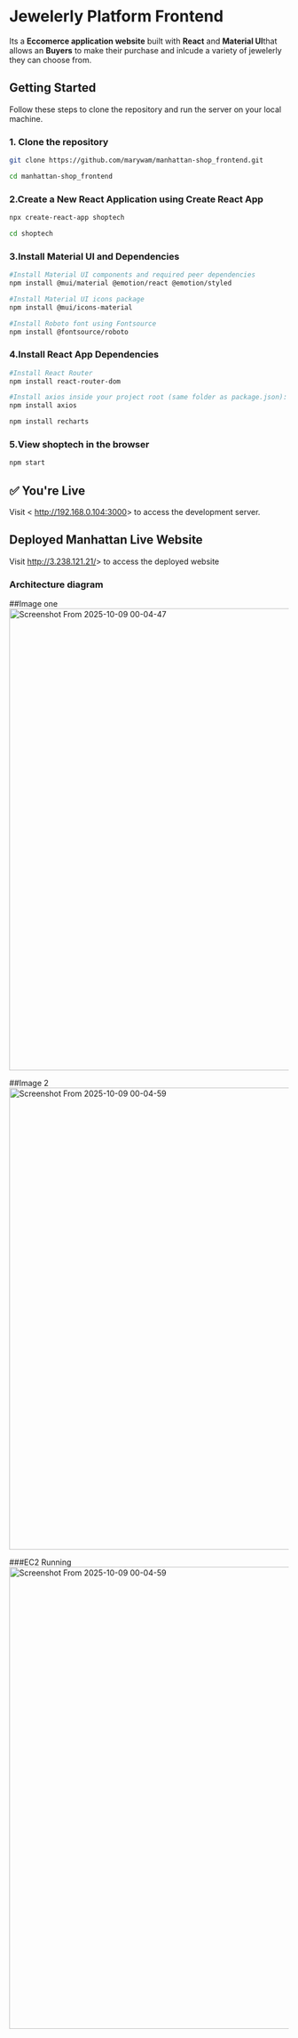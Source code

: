 # Jewelerly Platform Frontend

Its a **Eccomerce application website** built with **React** and **Material UI**that allows an **Buyers** to make their purchase and inlcude a variety of jewelerly they can choose from.

## Getting Started

Follow these steps to clone the repository and run the server on your local machine.

### 1. Clone the repository

```bash
git clone https://github.com/marywam/manhattan-shop_frontend.git

cd manhattan-shop_frontend

```

### 2.Create a New React Application using Create React App

```bash
npx create-react-app shoptech

cd shoptech

```

### 3.Install Material UI and Dependencies

```bash
#Install Material UI components and required peer dependencies
npm install @mui/material @emotion/react @emotion/styled

#Install Material UI icons package
npm install @mui/icons-material

#Install Roboto font using Fontsource
npm install @fontsource/roboto

```

### 4.Install React App Dependencies

```bash
#Install React Router 
npm install react-router-dom

#Install axios inside your project root (same folder as package.json):
npm install axios

npm install recharts


```

### 5.View shoptech in the browser

```bash
npm start

```

## ✅ You're Live

Visit < <http://192.168.0.104:3000>> to access the development server.

## Deployed Manhattan Live Website

Visit <http://3.238.121.21/>> to access the deployed website
### Architecture diagram

##Image one 
<img width="987" height="831" alt="Screenshot From 2025-10-09 00-04-47" src="https://github.com/user-attachments/assets/7c366544-36d4-4b21-ad3d-392b92f87a91" />

##Image 2
<img width="987" height="831" alt="Screenshot From 2025-10-09 00-04-59" src="https://github.com/user-attachments/assets/5e653c57-fc94-448d-96cc-d91a794730f8" />

###EC2 Running
<img width="987" height="831" alt="Screenshot From 2025-10-09 00-04-59" src="https://github.com/user-attachments/assets/d42b8709-1ba4-47e8-9d55-9da8bbaecae7" />
